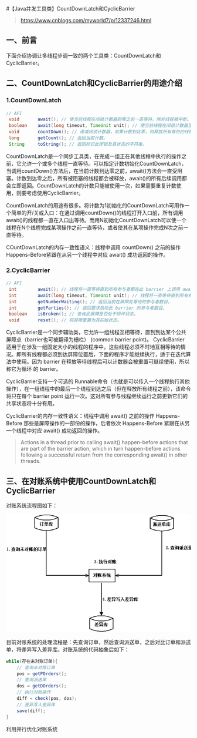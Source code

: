 #【Java并发工具类】CountDownLatch和CyclicBarrier

> https://www.cnblogs.com/myworld7/p/12337246.html

## 一、前言

下面介绍协调让多线程步调一致的两个工具类：CountDownLatch和CyclicBarrier。

## 二、CountDownLatch和CyclicBarrier的用途介绍

### 1.CountDownLatch

```java
// API
 void		await(); // 使当前线程在闭锁计数器到零之前一直等待，除非线程被中断。
 boolean	await(long timeout, TimeUnit unit); // 使当前线程在闭锁计数器至零之前一直等待，除非线程被中断或超出了指定的等待时间。
 void		countDown(); // 递减闭锁计数器，如果计数到达零，则释放所有等待的线程。
 long		getCount(); // 返回当前计数。
 String		toString(); // 返回标识此闭锁及其状态的字符串。
```

CountDownLatch是一个同步工具类，在完成一组正在其他线程中执行的操作之前，它允许一个或多个线程一直等待。可以指定计数初始化CountDownLatch，当调用countDown()方法后，在当前计数到达零之前，await()方法会一直受阻塞。计数到达零之后，所有被阻塞的线程都会被释放，await()的所有后续调用都会立即返回。CountDownLatch的计数只能被使用一次，如果需要重复计数使用，则要考虑使用CyclicBarrier。

CountDownLatch的用途有很多。将计数为1初始化的CountDownLatch可用作一个简单的开/关或入口：在通过调用countDown()的线程打开入口前，所有调用await()的线程都一直在入口出等待。而用N初始化CountDownLatch可以使一个线程在N个线程完成某项操作之前一直等待，或者使其在某项操作完成N次之前一直等待。

COuntDownLatch的内存一致性语义：线程中调用 countDown() 之前的操作 Happens-Before紧跟在从另一个线程中对应 await() 成功返回的操作。


### 2.CyclicBarrier

```java
// API
 int		await(); // 线程将一直等待直到所有参与者都在此 barrier 上调用 await 方法
 int		await(long timeout, TimeUnit unit); // 线程将一直等待直到所有参与者都在此 barrier 上调用 await 方法, 或者超出了指定的等待时间。
 int		getNumberWaiting(); // 返回当前在屏障处等待的参与者数目。
 int		getParties(); // 返回要求启动此 barrier 的参与者数目。
 boolean	isBroken(); // 查询此屏障是否处于损坏状态。
 void		reset(); // 将屏障重置为其初始状态。
```

CyclicBarrier是一个同步辅助类，它允许一组线程互相等待，直到到达某个公共屏障点（barrier也可被翻译为栅栏） (common barrier point)。 CyclicBarrier 适用于在涉及一组固定大小的线程的程序中，这些线程必须不时地互相等待的情况。即所有线程都必须到达屏障位置后，下面的程序才能继续执行，适于在迭代算法中使用。因为 barrier 在释放等待线程后可以计数器会被重置可继续使用，所以称它为循环 的 barrier。

CyclicBarrier支持一个可选的 Runnable命令（也就是可以传入一个线程执行其他操作），在一组线程中的最后一个线程到达之后（但在释放所有线程之前），该命令将只在每个 barrier point 运行一次。这对所有参与线程继续运行之前更新它们的共享状态将十分有用。

CyclicBarrier的内存一致性语义：线程中调用 await() 之前的操作 Happens-Before 那些是屏障操作的一部份的操作，后者依次 Happens-Before 紧跟在从另一个线程中对应 await() 成功返回的操作。

> Actions in a thread prior to calling await() happen-before actions that are part of the barrier action, which in turn happen-before actions following a successful return from the corresponding await() in other threads.

## 三、在对账系统中使用CountDownLatch和CyclicBarrier

对账系统流程图如下：

![](./img/1.png)


目前对账系统的处理流程是：先查询订单，然后查询派送单，之后对比订单和派送单，将差异写入差异库。对账系统的代码抽象后如下：

```java
while(存在未对账订单){
    // 查询未对账订单
    pos = getPOrders();
    // 查询派送单
    dos = getDOrders();
    // 执行对账操作
    diff = check(pos, dos);
    // 差异写入差异库
    save(diff);
}
```

利用并行优化对账系统




